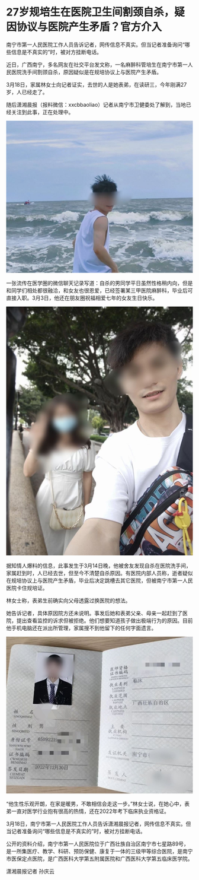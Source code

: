 # 27岁规培生在医院卫生间割颈自杀，疑因协议与医院产生矛盾？官方介入

南宁市第一人民医院工作人员告诉记者，网传信息不真实。但当记者准备询问“哪些信息是不真实的”时，被对方挂断电话。

近日，广西南宁，多名网友在社交平台发文称，一名麻醉科管培生在南宁市第一人民医院洗手间割颈自杀，原因疑似是在规培协议上与医院产生矛盾。

3月18日，家属林女士向记者证实，去世的人是她表弟，在读研三，今年刚满27岁，人已经走了。

随后潇湘晨报（报料微信：xxcbbaoliao）记者从南宁市卫健委处了解到，当地已经关注到此事，正在处理中。

![2484528dc2eda7b515de36f6e81b4e56.jpg](https://raw.githubusercontent.com/qqhsx/qqnews_image/main/2024/03/18/27岁规培生在医院卫生间割颈自杀，疑因协议与医院产生矛盾？官方介入/2484528dc2eda7b515de36f6e81b4e56.jpg)

一张流传在医学圈的微信聊天记录写道：自杀的男同学平日虽然性格稍内向，但是和同学们相处都很融洽，和女友也很恩爱，已经签署某三甲医院麻醉科，毕业后可直接入职。3月3日，他还在朋友圈祝福相爱七年的女友生日快乐。

![e7d8a1e7cb6bc51eb5565287b444fdcb.jpg](https://raw.githubusercontent.com/qqhsx/qqnews_image/main/2024/03/18/27岁规培生在医院卫生间割颈自杀，疑因协议与医院产生矛盾？官方介入/e7d8a1e7cb6bc51eb5565287b444fdcb.jpg)

据知情人爆料的信息，此事发生于3月14日晚，他被舍友发现自杀在医院洗手间，家属赶到时，人已经去世，但至今不清楚自杀原因。有医院内部人员称，逝者疑似在规培协议上与医院产生矛盾，毕业后决定跳槽去其它医院，但被南宁市第一人民医院卡住规培证。

林女士称，表弟生前确实向父母透露过换医院的想法。

她告诉记者，具体原因院方还未说明。事发后她和表弟父亲、母亲一起赶到了医院，提出查看监控的诉求但被拒绝。他们想要知道孩子做出极端行为的原因。目前他手机电脑还在派出所管理，家属搜不到他留下的任何字面遗言。

![5df1d13ccf7b1ec8495d154f2d57901d.jpg](https://raw.githubusercontent.com/qqhsx/qqnews_image/main/2024/03/18/27岁规培生在医院卫生间割颈自杀，疑因协议与医院产生矛盾？官方介入/5df1d13ccf7b1ec8495d154f2d57901d.jpg)

“他生性乐观开朗，在家是暖男，不敢相信会走这一步。”林女士说，在她心中，表弟一直对医学行业抱有很高的热情，还在2022年考下临床执业资格证。

3月18日，南宁市第一人民医院工作人员告诉潇湘晨报记者，网传信息不真实。但当记者准备询问“哪些信息是不真实的”时，被对方挂断电话。

公开的资料介绍，南宁市第一人民医院位于广西壮族自治区南宁市七星路89号，是一所集医疗、教学、科研、预防保健、康复于一体的三级甲等综合医院，是南宁市医保定点医院，是广西医科大学第五附属医院和广西医科大学第五临床医学院。

潇湘晨报记者 孙庆云

